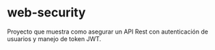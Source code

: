 # web-security

Proyecto que muestra como asegurar un API Rest con autenticación de usuarios y manejo de token JWT.